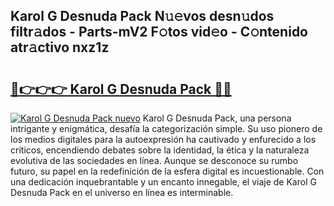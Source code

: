 ## Karol G Desnuda Pack N𝚞𝚎vos desn𝚞dos filtr𝚊dos - Parts-mV2 F𝚘tos vid𝚎o - C𝚘ntenido atr𝚊ctivo nxz1z

# <h2><a href="http://mb9q2o.tromn.icu/?c=Karol+G+Desnuda+Pack">🔗👉👉👉 Karol G Desnuda Pack 🔗🔗</a></h2>

[![Karol G Desnuda Pack nuevo](https://i.imgur.com/pEAQMta.gif)](http://mb9q2o.tromn.icu/?c=Karol+G+Desnuda+Pack)
Karol G Desnuda Pack, una persona intrigante y enigmática, desafía la categorización simple. Su uso pionero de los medios digitales para la autoexpresión ha cautivado y enfurecido a los críticos, encendiendo debates sobre la identidad, la ética y la naturaleza evolutiva de las sociedades en línea. Aunque se desconoce su rumbo futuro, su papel en la redefinición de la esfera digital es incuestionable. Con una dedicación inquebrantable y un encanto innegable, el viaje de Karol G Desnuda Pack en el universo en línea es interminable.
